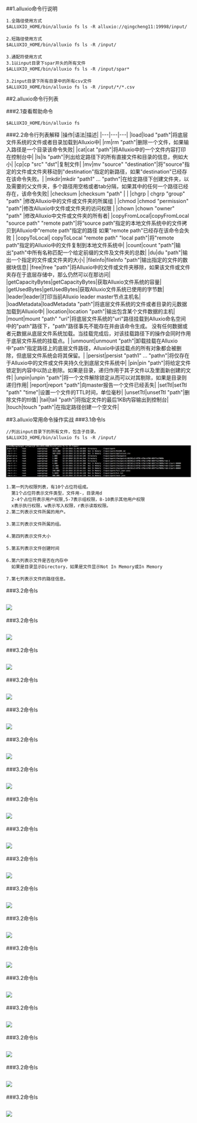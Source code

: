 ##1.alluxio命令行说明
```
1.全路径使用方式
$ALLUXIO_HOME/bin/alluxio fs ls -R alluxio://qingcheng11:19998/input/

2.短路径使用方式
$ALLUXIO_HOME/bin/alluxio fs ls -R /input/

3.通配符使用方式
3.1以input目录下spar开头的所有文件
$ALLUXIO_HOME/bin/alluxio fs ls -R /input/spar*

3.2input目录下所有目录中的所有csv文件
$ALLUXIO_HOME/bin/alluxio fs ls -R /input/*/*.csv
```

##2.alluxio命令行列表

###2.1查看帮助命令
```
$ALLUXIO_HOME/bin/alluxio fs
```
###2.2命令行列表解释
|操作|语法|描述|
|---|---|---|
|load|load "path"|将底层文件系统的文件或者目录加载到Alluxio中|
|rm|rm "path"|删除一个文件，如果输入路径是一个目录该命令失败|
|cat|cat "path"|将Alluxio中的一个文件内容打印在控制台中|
|ls|ls "path"|列出给定路径下的所有直接文件和目录的信息，例如大小|
|cp|cp "src" "dst"|复制文件|
|mv|mv "source" "destination"|将"source"指定的文件或文件夹移动到"destination"指定的新路径，如果"destination"已经存在该命令失败。|
|mkdir|mkdir "path1" ... "pathn"|在给定路径下创建文件夹，以及需要的父文件夹，多个路径用空格或者tab分隔，如果其中的任何一个路径已经存在，该命令失败|
|checksum |checksum "path"	 | |
|chgrp  | chgrp "group" "path" |修改Alluxio中的文件或文件夹的所属组  |
|chmod |chmod "permission" "path"|修改Alluxio中文件或文件夹的访问权限 |
|chown |chown "owner" "path" |修改Alluxio中文件或文件夹的所有者|
|copyFromLocal|copyFromLocal "source path" "remote path"|将“source path”指定的本地文件系统中的文件拷贝到Alluxio中"remote path"指定的路径 如果"remote path"已经存在该命令会失败 |
|copyToLocal|	copyToLocal "remote path" "local path"|将"remote path"指定的Alluxio中的文件复制到本地文件系统中|
|count|count "path"|输出"path"中所有名称匹配一个给定前缀的文件及文件夹的总数|
|du|du "path"|输出一个指定的文件或文件夹的大小|
|fileInfo|fileInfo "path"|输出指定的文件的数据块信息|
|free|free "path"|将Alluxio中的文件或文件夹移除，如果该文件或文件夹存在于底层存储中，那么仍然可以在那访问|
|getCapacityBytes|getCapacityBytes|获取Alluxio文件系统的容量|
|getUsedBytes|getUsedBytes|获取Alluxio文件系统已使用的字节数|
|leader|leader|打印当前Alluxio leader master节点主机名|
|loadMetadata|loadMetadata "path"|将底层文件系统的文件或者目录的元数据加载到Alluxio中|
|location|location "path"|输出包含某个文件数据的主机|
|mount|mount "path" "uri"|将底层文件系统的"uri"路径挂载到Alluxio命名空间中的"path"路径下，"path"路径事先不能存在并由该命令生成。 没有任何数据或者元数据从底层文件系统加载。当挂载完成后，对该挂载路径下的操作会同时作用于底层文件系统的挂载点。|
|unmount|unmount "path"|卸载挂载在Alluxio中"path"指定路径上的底层文件路径，Alluxio中该挂载点的所有对象都会被删除，但底层文件系统会将其保留。|
|persist|persist "path1" ... "pathn"|将仅存在于Alluxio中的文件或文件夹持久化到底层文件系统中|
|pin|pin "path"|将给定文件锁定到内容中以防止剔除。如果是目录，递归作用于其子文件以及里面新创建的文件|
|unpin|unpin "path"|将一个文件解除锁定从而可以对其剔除，如果是目录则递归作用|
|report|report "path"|向master报告一个文件已经丢失|
|setTtl|setTtl "path" "time"|设置一个文件的TTL时间，单位毫秒|
|unsetTtl|unsetTtl "path"|删除文件的ttl值|
|tail|tail "path"|将指定文件的最后1KB内容输出到控制台|
|touch|touch "path"|在指定路径创建一个空文件|

	
##3.alluxio常用命令操作实战
###3.1命令ls
```
//列出input目录下的所有文件，包含子目录。
$ALLUXIO_HOME/bin/alluxio fs ls -R /input/
```
![](images/Snip20161220_4.png) 
```
1.第一列为权限列表，有10个占位符组成。
  第1个占位符表示文件类型，文件用-，目录用d
  2-4个占位符表示用户权限,5-7表示组权限，8-10表示其他用户权限
  x表示执行权限，w表示写入权限，r表示读取权限。
2.第二列表示文件所属的用户。

3.第三列表示文件所属的组。

4.第四列表示文件大小

5.第五列表示文件创建时间

6.第六列表示文件是否在内存中
  如果是目录显示Directory，如果是文件显示Not In Memory或In Memory
  
7.第七列表示文件的路径信息。
```


###3.2命令ls
```
```
![](images/) 	

###3.2命令ls
```
```
![](images/) 	

###3.2命令ls
```
```
![](images/) 	
		
###3.2命令ls
```
```
![](images/) 	

###3.2命令ls
```
```
![](images/) 	

###3.2命令ls
```
```
![](images/) 	
		
###3.2命令ls
```
```
![](images/) 	

###3.2命令ls
```
```
![](images/) 	

###3.2命令ls
```
```
![](images/) 	
		
###3.2命令ls
```
```
![](images/) 	

###3.2命令ls
```
```
![](images/) 	

###3.2命令ls
```
```
![](images/) 	
		
###3.2命令ls
```
```
![](images/) 	

###3.2命令ls
```
```
![](images/) 	

###3.2命令ls
```
```
![](images/) 	
		
###3.2命令ls
```
```
![](images/) 	

###3.2命令ls
```
```
![](images/) 	

###3.2命令ls
```
```
![](images/) 	
		
		

